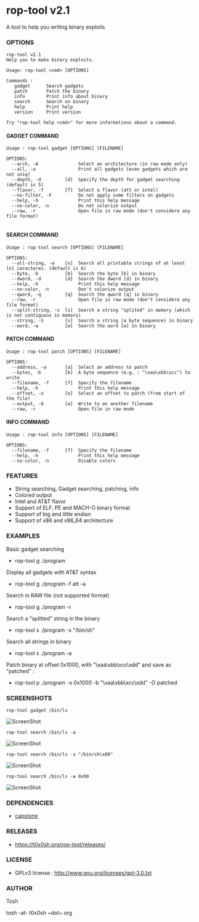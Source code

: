 rop-tool v2.1
====

A tool to help you writing binary exploits


### OPTIONS

```
rop-tool v2.1
Help you to make binary exploits.

Usage: rop-tool <cmd> [OPTIONS]

Commands :
   gadget      Search gadgets
   patch       Patch the binary
   info        Print info about binary
   search      Search on binary
   help        Print help
   version     Print version

Try "rop-tool help <cmd>" for more informations about a command.
```

#### GADGET COMMAND

```
Usage : rop-tool gadget [OPTIONS] [FILENAME]

OPTIONS:
  --arch, -A               Select an architecture (in raw mode only)
  --all, -a                Print all gadgets (even gadgets which are not uniq)
  --depth, -d         [d]  Specify the depth for gadget searching (default is 5)
  --flavor, -f        [f]  Select a flavor (att or intel)
  --no-filter, -F          Do not apply some filters on gadgets
  --help, -h               Print this help message
  --no-color, -n           Do not colorize output
  --raw, -r                Open file in raw mode (don't considere any file format)
  
```

#### SEARCH COMMAND

```
Usage : rop-tool search [OPTIONS] [FILENAME]

OPTIONS:
  --all-string, -a    [n]  Search all printable strings of at least [n] caracteres. (default is 6)
  --byte, -b          [b]  Search the byte [b] in binary
  --dword, -d         [d]  Search the dword [d] in binary
  --help, -h               Print this help message
  --no-color, -n           Don't colorize output
  --qword, -q         [q]  Search the qword [q] in binary
  --raw, -r                Open file in raw mode (don't considere any file format)
  --split-string, -s  [s]  Search a string "splited" in memory (which is not contiguous in memory)
  --string, -S        [s]  Search a string (a byte sequence) in binary
  --word, -w          [w]  Search the word [w] in binary

```

#### PATCH COMMAND

```
Usage : rop-tool patch [OPTIONS] [FILENAME]

OPTIONS:
  --address, -a       [a]  Select an address to patch
  --bytes, -b         [b]  A byte sequence (e.g. : "\xaa\xbb\xcc") to write
  --filename, -f      [f]  Specify the filename
  --help, -h               Print this help message
  --offset, -o        [o]  Select an offset to patch (from start of the file)
  --output, -O        [o]  Write to an another filename
  --raw, -r                Open file in raw mode

```

#### INFO COMMAND

```
Usage : rop-tool info [OPTIONS] [FILENAME]

OPTIONS:
  --filename, -f      [f]  Specify the filename
  --help, -h               Print this help message
  --no-color, -n           Disable colors

```

### FEATURES
* String searching, Gadget searching, patching, info
* Colored output
* Intel and AT&T flavor
* Support of ELF, PE and MACH-O binary format
* Support of big and little endian
* Support of x86 and x86_64 architecture


### EXAMPLES

Basic gadget searching

* rop-tool g ./program 

Display all gadgets with AT&T syntax

* rop-tool g ./program -f att -a

Search in RAW file (not supported format)

* rop-tool g ./program -r

Search a "splitted" string in the binary

* rop-tool s ./program -s "/bin/sh"

Search all strings in binary

* rop-tool s ./program -a

Patch binary at offset 0x1000, with "\xaa\xbb\xcc\xdd" and save as "patched" :

* rop-tool p ./program -o 0x1000 -b "\xaa\xbb\xcc\xdd" -O patched

### SCREENSHOTS

```
rop-tool gadget /bin/ls
```

![ScreenShot](https://t0x0sh.org/repo/rop-tool/screens/screen1.png)

```
rop-tool search /bin/ls -a
```

![ScreenShot](https://t0x0sh.org/repo/rop-tool/screens/screen2.png)

```
rop-tool search /bin/ls -s "/bin/sh\x00"
```

![ScreenShot](https://t0x0sh.org/repo/rop-tool/screens/screen3.png)

```
rop-tool search /bin/ls -w 0x90
```

![ScreenShot](https://t0x0sh.org/repo/rop-tool/screens/screen4.png)


### DEPENDENCIES
- [capstone](http://capstone-engine.org/)

### RELEASES
- https://t0x0sh.org/rop-tool/releases/

### LICENSE
- GPLv3 license : http://www.gnu.org/licenses/gpl-3.0.txt

### AUTHOR
Tosh 

tosh -at- t0x0sh ~dot~ org


